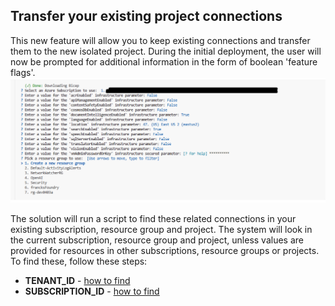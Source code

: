 ## Transfer your existing project connections
This new feature will allow you to keep existing connections and transfer them to the new isolated project. 
During the initial deployment, the user will now be prompted for additional information in the form of boolean 'feature flags'.
![Feature Flags to select what to copy](../img/provisioning/parameterselection.png)

The solution will run a script to find these related connections in your existing subscription, resource group and project. The system will look in the current subscription, resource group and project, unless values are provided for resources in other subscriptions, resource groups or projects. To find these, follow these steps:
- **TENANT_ID** - [how to find](https://learn.microsoft.com/en-us/azure/active-directory/fundamentals/active-directory-how-to-find-tenant#find-tenant-id-through-the-azure-portal)
- **SUBSCRIPTION_ID** - [how to find](https://learn.microsoft.com/en-us/azure/azure-portal/get-subscription-tenant-id#find-your-azure-subscription) 